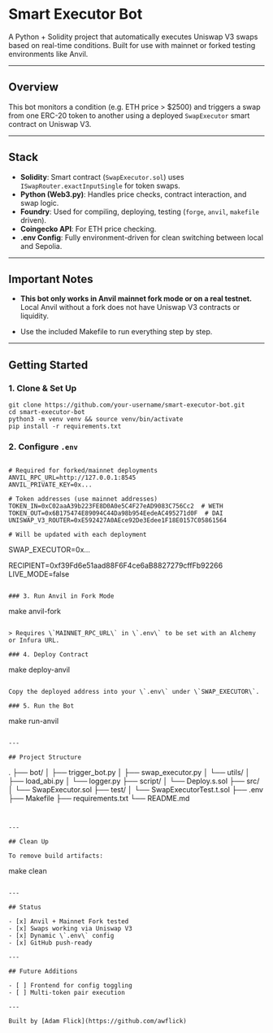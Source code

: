 # Smart Executor Bot

A Python + Solidity project that automatically executes Uniswap V3 swaps based on real-time conditions. Built for use with mainnet or forked testing environments like Anvil.

---

## Overview

This bot monitors a condition (e.g. ETH price > $2500) and triggers a swap from one ERC-20 token to another using a deployed `SwapExecutor` smart contract on Uniswap V3.

---

## Stack

- **Solidity**: Smart contract (`SwapExecutor.sol`) uses `ISwapRouter.exactInputSingle` for token swaps.
- **Python (Web3.py)**: Handles price checks, contract interaction, and swap logic.
- **Foundry**: Used for compiling, deploying, testing (`forge`, `anvil`, `makefile` driven).
- **Coingecko API**: For ETH price checking.
- **.env Config**: Fully environment-driven for clean switching between local and Sepolia.

---

## Important Notes

- **This bot only works in Anvil mainnet fork mode or on a real testnet.**  
  Local Anvil without a fork does not have Uniswap V3 contracts or liquidity.

- Use the included Makefile to run everything step by step.

---

## Getting Started

### 1. Clone & Set Up

```
git clone https://github.com/your-username/smart-executor-bot.git
cd smart-executor-bot
python3 -m venv venv && source venv/bin/activate
pip install -r requirements.txt
```

### 2. Configure `.env`

```dotenv

# Required for forked/mainnet deployments
ANVIL_RPC_URL=http://127.0.0.1:8545
ANVIL_PRIVATE_KEY=0x...

# Token addresses (use mainnet addresses)
TOKEN_IN=0xC02aaA39b223FE8D0A0e5C4F27eAD9083C756Cc2  # WETH
TOKEN_OUT=0x6B175474E89094C44Da98b954EedeAC495271d0F  # DAI
UNISWAP_V3_ROUTER=0xE592427A0AEce92De3Edee1F18E0157C05861564

# Will be updated with each deployment
```
SWAP_EXECUTOR=0x...

RECIPIENT=0xf39Fd6e51aad88F6F4ce6aB8827279cffFb92266
LIVE_MODE=false
```

### 3. Run Anvil in Fork Mode

```
make anvil-fork
```

> Requires \`MAINNET_RPC_URL\` in \`.env\` to be set with an Alchemy or Infura URL.

### 4. Deploy Contract

```
make deploy-anvil
```

Copy the deployed address into your \`.env\` under \`SWAP_EXECUTOR\`.

### 5. Run the Bot

```
make run-anvil
```

---

## Project Structure

```
.
├── bot/
│   ├── trigger_bot.py
│   ├── swap_executor.py
│   └── utils/
│       ├── load_abi.py
│       └── logger.py
├── script/
│   └── Deploy.s.sol
├── src/
│   └── SwapExecutor.sol
├── test/
│   └── SwapExecutorTest.t.sol
├── .env
├── Makefile
├── requirements.txt
└── README.md
```


---

## Clean Up

To remove build artifacts:

```
make clean
```

---

## Status

- [x] Anvil + Mainnet Fork tested  
- [x] Swaps working via Uniswap V3  
- [x] Dynamic \`.env\` config  
- [x] GitHub push-ready  

---

## Future Additions

- [ ] Frontend for config toggling  
- [ ] Multi-token pair execution  

---

Built by [Adam Flick](https://github.com/awflick)

